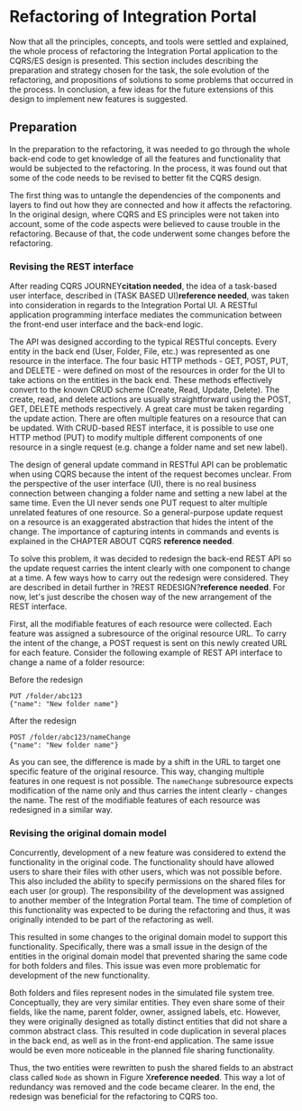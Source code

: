 # Refactoring of Integration Portal

Now that all the principles, concepts, and tools were settled and explained, the whole process of refactoring the Integration Portal application to the CQRS/ES design is presented. This section includes describing the preparation and strategy chosen for the task, the sole evolution of the refactoring, and propositions of solutions to some problems that occurred in the process. In conclusion, a few ideas for the future extensions of this design to implement new features is suggested.

## Preparation

In the preparation to the refactoring, it was needed to go through the whole back-end code to get knowledge of all the features and functionality that would be subjected to the refactoring. In the process, it was found out that some of the code needs to be revised to better fit the CQRS design.

The first thing was to untangle the dependencies of the components and layers to find out how they are connected and how it affects the refactoring. In the original design, where CQRS and ES principles were not taken into account, some of the code aspects were believed to cause trouble in the refactoring. Because of that, the code underwent some changes before the refactoring.

### Revising the REST interface

After reading CQRS JOURNEY**citation needed**, the idea of a task-based user interface, described in (TASK BASED UI)**reference needed**, was taken into consideration in regards to the Integration Portal UI. A RESTful application programming interface mediates the communication between the front-end user interface and the back-end logic. 

The API was designed according to the typical RESTful concepts. Every entity in the back end (User, Folder, File, etc.) was represented as one resource in the interface. The four basic HTTP methods - GET, POST, PUT, and DELETE - were defined on most of the resources in order for the UI to take actions on the entities in the back end. These methods effectively convert to the known CRUD scheme (Create, Read, Update, Delete). The create, read, and delete actions are usually straightforward using the POST, GET, DELETE methods respectively. A great care must be taken regarding the update action. There are often multiple features on a resource that can be updated. With CRUD-based REST interface, it is possible to use one HTTP method (PUT) to modify multiple different components of one resource in a single request (e.g. change a folder name and set new label).

The design of general update command in RESTful API can be problematic when using CQRS because the intent of the request becomes unclear. From the perspective of the user interface (UI), there is no real business connection between changing a folder name and setting a new label at the same time. Even the UI never sends one PUT request to alter multiple unrelated features of one resource. So a general-purpose update request on a resource is an exaggerated abstraction that hides the intent of the change. The importance of capturing intents in commands and events is explained in the CHAPTER ABOUT CQRS **reference needed**.

To solve this problem, it was decided to redesign the back-end REST API so the update request carries the intent clearly with one component to change at a time. A few ways how to carry out the redesign were considered. They are described in detail further in ?REST REDESIGN?**reference needed**. For now, let's just describe the chosen way of the new arrangement of the REST interface.

First, all the modifiable features of each resource were collected. Each feature was assigned a subresource of the original resource URL. To carry the intent of the change, a POST request is sent on this newly created URL for each feature. Consider the following example of REST API interface to change a name of a folder resource:

Before the redesign

    PUT /folder/abc123
    {"name": "New folder name"}
    
After the redesign

    POST /folder/abc123/nameChange
    {"name": "New folder name"}

As you can see, the difference is made by a shift in the URL to target one specific feature of the original resource. This way, changing multiple features in one request is not possible. The `nameChange` subresource expects modification of the name only and thus carries the intent clearly - changes the name. The rest of the modifiable features of each resource was redesigned in a similar way.

### Revising the original domain model

Concurrently, development of a new feature was considered to extend the functionality in the original code. The functionality should have allowed users to share their files with other users, which was not possible before. This also included the ability to specify permissions on the shared files for each user (or group). The responsibility of the development was assigned to another member of the Integration Portal team. The time of completion of this functionality was expected to be during the refactoring and thus, it was originally intended to be part of the refactoring as well.

This resulted in some changes to the original domain model to support this functionality. Specifically, there was a small issue in the design of the entities in the original domain model that prevented sharing the same code for both folders and files. This issue was even more problematic for development of the new functionality. 

Both folders and files represent nodes in the simulated file system tree. Conceptually, they are very similar entities. They even share some of their fields, like the name, parent folder, owner, assigned labels, etc. However, they were originally designed as totally distinct entities that did not share a common abstract class. This resulted in code duplication in several places in the back end, as well as in the front-end application. The same issue would be even more noticeable in the planned file sharing functionality. 

Thus, the two entities were rewritten to push the shared fields to an abstract class called `Node` as shown in Figure X**reference needed**. This way a lot of redundancy was removed and the code became clearer. In the end, the redesign was beneficial for the refactoring to CQRS too.



